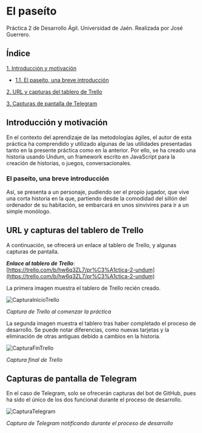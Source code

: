 # El paseíto

Práctica 2 de Desarrollo Ágil. Universidad de Jaén.
Realizada por José Guerrero.

## Índice

[1. Introducción y motivación](#introduccion)

- [1.1. El paseíto, una breve introducción](#paseito)

[2. URL y capturas del tablero de Trello](#trello)

[3. Capturas de pantalla de Telegram](#telegram)

<a name="introduccion"/></a>

## Introducción y motivación

En el contexto del aprendizaje de las metodologías ágiles, el autor de esta práctica ha comprendido y utilizado algunas de las utilidades presentadas tanto en la presente práctica como en la anterior.
Por ello, se ha creado una historia usando Undum, un framework escrito en JavaScript para la creación de historias, o juegos, conversacionales.

<a name="paseito"></a>

### El paseíto, una breve introducción

Así, se presenta a un personaje, pudiendo ser el propio jugador, que vive una corta historia en la que, partiendo desde la comodidad del sillón del ordenador de su habitación, se embarcará en unos sinvivires para ir a un simple monólogo.

<a name="trello"></a>

## URL y capturas del tablero de Trello

A continuación, se ofrecerá un enlace al tablero de Trello, y algunas capturas de pantalla. 

**_Enlace al tablero de Trello_**: [https://trello.com/b/hw6q3ZL7/pr%C3%A1ctica-2-undum](https://trello.com/b/hw6q3ZL7/pr%C3%A1ctica-2-undum)

La primera imagen muestra el tablero de Trello recién creado.

![CapturaInicioTrello](https://github.com/UJA-Desarrollo-Agil/d-agil-2021-2022-practica-2-jgg00085/tree/master/documentacion/tableroiniciado.png)

_Captura de Trello al comenzar la práctica_

La segunda imagen muestra el tablero tras haber completado el proceso de desarrollo. Se puede notar diferencias, como nuevas tarjetas y la eliminación de otras antiguas debido a cambios en la historia.

![CapturaFinTrello](https://github.com/UJA-Desarrollo-Agil/d-agil-2021-2022-practica-2-jgg00085/tree/master/documentacion/tableroterminado.png)

_Captura final de Trello_

## Capturas de pantalla de Telegram

En el caso de Telegram, solo se ofrecerán capturas del bot de GitHub, pues ha sido el único de los dos funcional durante el proceso de desarrollo.

![CapturaTelegram](https://github.com/UJA-Desarrollo-Agil/d-agil-2021-2022-practica-2-jgg00085/tree/master/documentacion/telegram.png)

_Captura de Telegram notificando durante el proceso de desarrollo_
